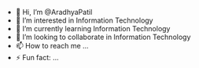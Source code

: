 - 👋 Hi, I’m @AradhyaPatil
- 👀 I’m interested in Information Technology
- 🌱 I’m currently learning Information Technology
- 💞️ I’m looking to collaborate in Information Technology
- 📫 How to reach me ...
- ⚡ Fun fact: ...

<!---
AradhyaPatil/AradhyaPatil is a ✨ special ✨ repository because its `README.md` (this file) appears on your GitHub profile.
You can click the Preview link to take a look at your changes.
--->
